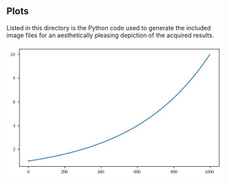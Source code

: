 ## Plots

Listed in this directory is the Python code used to generate the included image files for an aesthetically pleasing depiction of the acquired results.

![test plot](build/test.jpg "Test Plot")
